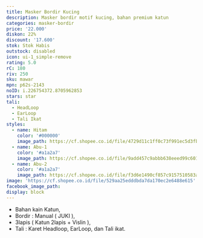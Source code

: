 ```yaml
---
title: Masker Bordir Kucing
description: Masker bordir motif kucing, bahan premium katun
categories: masker-bordir
price: '22.000'
diskon: 22%
discount: '17.600'
stok: Stok Habis
outstock: disabled
icon: ui-1_simple-remove
rating: 5.0
rC: 180
riv: 250
sku: mawar
mpn: p62s-2143
noID: i.226754372.8705962853
stars: star
tali:
  - HeadLoop
  - EarLoop
  - Tali Ikat
styles:
  - name: Hitam
    color: '#000000'
    image_path: https://cf.shopee.co.id/file/4729d11c1ff0c73f991ec5d3fb68fe74
  - name: Abu-1
    color: '#a1a2a7'
    image_path: https://cf.shopee.co.id/file/9add457c9abbb638eeed99c601075160
  - name: Abu-2
    color: '#a1a2a7'
    image_path: https://cf.shopee.co.id/file/f3d6e1490cf857c9157510583ab681aa
image: 'https://cf.shopee.co.id/file/529aa25edddbda7da170ec2e6488e615'
facebook_image_path:
display: block
---
```


- Bahan kain Katun,
- Bordir : Manual ( JUKI ),
- 3lapis ( Katun 2lapis + Vislin ),
- Tali : Karet Headloop, EarLoop, dan Tali ikat.

